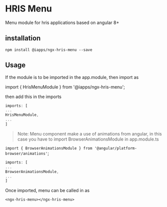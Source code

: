 # HRIS Menu

Menu module for hris applications based on angular 8+

## installation

`npm install @iapps/ngx-hris-menu --save`

## Usage

If the module is to be imported in the app.module, then import as

import { HrisMenuModule } from '@iapps/ngx-hris-menu';

then add this in the imports

```typescript
imports: [
...
HrisMenuModule,
...
]
```

> Note: Menu component make a use of animations from angular, in this case you have to import BrowserAnimationsModule in app.module.ts

`import { BrowserAnimationsModule } from '@angular/platform-browser/animations'`;

```typescript
imports: [
...
BrowserAnimationsModule,
...
]
```

Once imported, menu can be called in as

`<ngx-hris-menu></ngx-hris-menu>`
